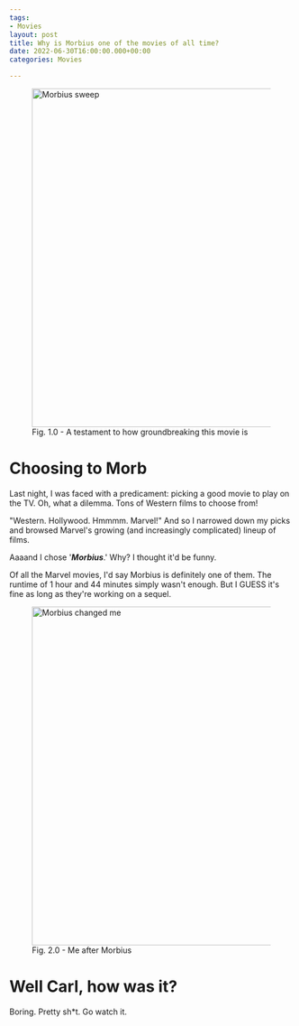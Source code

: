 ```yaml
---
tags:
- Movies
layout: post
title: Why is Morbius one of the movies of all time?
date: 2022-06-30T16:00:00.000+00:00
categories: Movies

---
```

<figure><img src="https://cdn.discordapp.com/attachments/993410728088305734/993758051456798751/unknown_1.png" alt="Morbius sweep" style="width:600px;"> <figcaption>Fig. 1.0 - A testament to how groundbreaking this movie is</figcaption> </figure>

# Choosing to Morb

Last night, I was faced with a predicament: picking a good movie to play on the TV. Oh, what a dilemma. Tons of Western films to choose from!

"Western. Hollywood. Hmmmm. Marvel!" And so I narrowed down my picks and browsed Marvel's growing (and increasingly complicated) lineup of films.

Aaaand I chose '**_Morbius_**.' Why? I thought it'd be funny.

Of all the Marvel movies, I'd say Morbius is definitely one of them. The runtime of 1 hour and 44 minutes simply wasn't enough. But I GUESS it's fine as long as they're working on a sequel.

<figure>
<img src="https://cdn.discordapp.com/attachments/993410728088305734/993411153181032468/ezgif-5-b701a1102f.gif" alt="Morbius changed me" style="width:600px;"> <figcaption>Fig. 2.0 - Me after Morbius</figcaption> </figure>

# Well Carl, how was it?

Boring. Pretty sh*t. Go watch it.